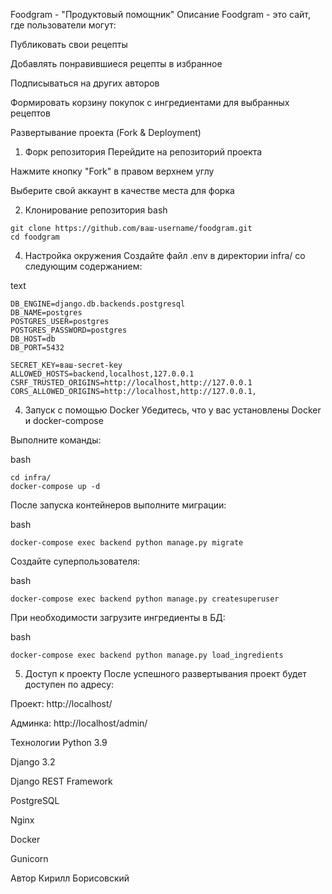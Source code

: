 Foodgram - "Продуктовый помощник"
Описание
Foodgram - это сайт, где пользователи могут:

Публиковать свои рецепты

Добавлять понравившиеся рецепты в избранное

Подписываться на других авторов

Формировать корзину покупок с ингредиентами для выбранных рецептов

Развертывание проекта (Fork & Deployment)
1. Форк репозитория
Перейдите на репозиторий проекта

Нажмите кнопку "Fork" в правом верхнем углу

Выберите свой аккаунт в качестве места для форка

2. Клонирование репозитория
bash
```
git clone https://github.com/ваш-username/foodgram.git
cd foodgram
```
4. Настройка окружения
Создайте файл .env в директории infra/ со следующим содержанием:

text
```
DB_ENGINE=django.db.backends.postgresql
DB_NAME=postgres
POSTGRES_USER=postgres
POSTGRES_PASSWORD=postgres
DB_HOST=db
DB_PORT=5432

SECRET_KEY=ваш-secret-key
ALLOWED_HOSTS=backend,localhost,127.0.0.1
CSRF_TRUSTED_ORIGINS=http://localhost,http://127.0.0.1
CORS_ALLOWED_ORIGINS=http://localhost,http://127.0.0.1,
```
4. Запуск с помощью Docker
Убедитесь, что у вас установлены Docker и docker-compose

Выполните команды:

bash
```
cd infra/
docker-compose up -d
```
После запуска контейнеров выполните миграции:

bash
```
docker-compose exec backend python manage.py migrate
```
Создайте суперпользователя:

bash
```
docker-compose exec backend python manage.py createsuperuser
```
При необходимости загрузите ингредиенты в БД:

bash
```
docker-compose exec backend python manage.py load_ingredients
```
5. Доступ к проекту
После успешного развертывания проект будет доступен по адресу:

Проект:
http://localhost/

Админка:
http://localhost/admin/

Технологии
Python 3.9

Django 3.2

Django REST Framework

PostgreSQL

Nginx

Docker

Gunicorn

Автор
Кирилл Борисовский
